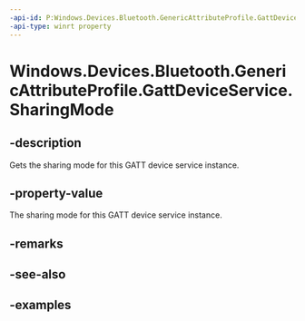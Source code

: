 ```yaml
---
-api-id: P:Windows.Devices.Bluetooth.GenericAttributeProfile.GattDeviceService.SharingMode
-api-type: winrt property
---
```


<!-- Property syntax.
public GattSharingMode SharingMode { get; }
-->

# Windows.Devices.Bluetooth.GenericAttributeProfile.GattDeviceService.SharingMode

## -description
Gets the sharing mode for this GATT device service instance.

## -property-value
The sharing mode for this GATT device service instance.

## -remarks

## -see-also

## -examples

